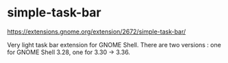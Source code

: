 # simple-task-bar
https://extensions.gnome.org/extension/2672/simple-task-bar/

Very light task bar extension for GNOME Shell.
There are two versions : one for GNOME Shell 3.28, one for 3.30 -> 3.36.
